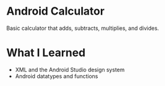 # Android Calculator
Basic calculator that adds, subtracts, multiplies, and divides.

# What I Learned
+ XML and the Android Studio design system
+ Android datatypes and functions

